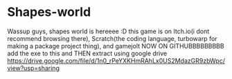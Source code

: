 # Shapes-world
Wassup guys, shapes world is hereeee :D
this game is on
Itch.io(i dont recommend browsing there),
Scratch(the coding language, turbowarp for making a package project thing),
and gamejolt
NOW ON GITHUBBBBBBBBB
add the exe to this and THEN extract using google drive
https://drive.google.com/file/d/1n0_rPeYXKHmRAhLx0US2MdazGR9zbWpc/view?usp=sharing
